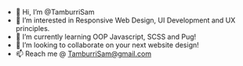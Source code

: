 - 👋  Hi, I’m @TamburriSam
- 👀  I’m interested in Responsive Web Design, UI Development and UX principles. 
- 🌱  I’m currently learning OOP Javascript, SCSS and Pug!
- 💞️  I’m looking to collaborate on your next website design!
- 📫  Reach me @ TamburriSam@gmail.com

